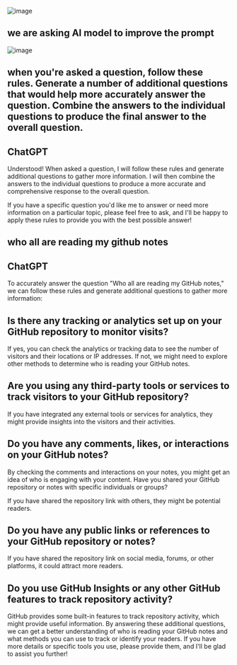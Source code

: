 ![image](https://github.com/nikhilniky/Prompt-engineering/assets/37295610/e209536c-87e4-408f-a06f-716735d1ca02)

## we are asking AI model to improve the prompt

![image](https://github.com/nikhilniky/Prompt-engineering/assets/37295610/09ef9a99-b4d3-48ed-9202-b692b8f7bd4b)

 ## when you're asked a question, follow these rules. Generate a number of additional questions that would help more accurately answer the question. Combine the answers to the individual questions to produce the final answer to the overall question. 
##  ChatGPT
Understood! When asked a question, I will follow these rules and generate additional questions to gather more information. I will then combine the answers to the individual questions to produce a more accurate and comprehensive response to the overall question.

If you have a specific question you'd like me to answer or need more information on a particular topic, please feel free to ask, and I'll be happy to apply these rules to provide you with the best possible answer!



##  who all are reading my github notes

##  ChatGPT
To accurately answer the question "Who all are reading my GitHub notes," we can follow these rules and generate additional questions to gather more information:

## Is there any tracking or analytics set up on your GitHub repository to monitor visits?

If yes, you can check the analytics or tracking data to see the number of visitors and their locations or IP addresses.
If not, we might need to explore other methods to determine who is reading your GitHub notes.
## Are you using any third-party tools or services to track visitors to your GitHub repository?

If you have integrated any external tools or services for analytics, they might provide insights into the visitors and their activities.
## Do you have any comments, likes, or interactions on your GitHub notes?

By checking the comments and interactions on your notes, you might get an idea of who is engaging with your content.
Have you shared your GitHub repository or notes with specific individuals or groups?

If you have shared the repository link with others, they might be potential readers.
## Do you have any public links or references to your GitHub repository or notes?

If you have shared the repository link on social media, forums, or other platforms, it could attract more readers.
## Do you use GitHub Insights or any other GitHub features to track repository activity?

GitHub provides some built-in features to track repository activity, which might provide useful information.
By answering these additional questions, we can get a better understanding of who is reading your GitHub notes and what methods you can use to track or identify your readers. If you have more details or specific tools you use, please provide them, and I'll be glad to assist you further!






